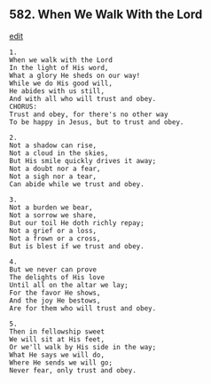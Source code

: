 
## 582.  When We Walk With the Lord
[edit](https://docs.google.com/document/d/1oSqoqRu_pyi_36V5jiAPzhyVrsNlIvJF/edit?mode=html)



    1.
    When we walk with the Lord
    In the light of His word,
    What a glory He sheds on our way!
    While we do His good will,
    He abides with us still,
    And with all who will trust and obey.
    CHORUS:
    Trust and obey, for there's no other way
    To be happy in Jesus, but to trust and obey.

    2.
    Not a shadow can rise,
    Not a cloud in the skies,
    But His smile quickly drives it away;
    Not a doubt nor a fear,
    Not a sigh nor a tear,
    Can abide while we trust and obey.

    3.
    Not a burden we bear,
    Not a sorrow we share,
    But our toil He doth richly repay;
    Not a grief or a loss,
    Not a frown or a cross,
    But is blest if we trust and obey.

    4.
    But we never can prove
    The delights of His love
    Until all on the altar we lay;
    For the favor He shows,
    And the joy He bestows,
    Are for them who will trust and obey.

    5.
    Then in fellowship sweet
    We will sit at His feet,
    Or we'll walk by His side in the way;
    What He says we will do,
    Where He sends we will go;
    Never fear, only trust and obey.
